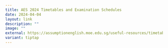 ```yaml
---
title: AES 2024 Timetables and Examination Schedules
date: 2024-04-04
layout: link
description: ""
image: ""
external: https://assumptionenglish.moe.edu.sg/useful-resources/timetable-examinations/
variant: tiptap
---
```

